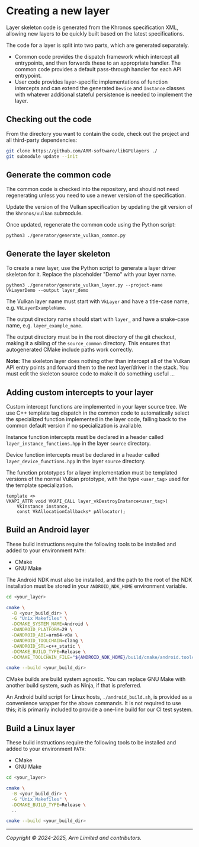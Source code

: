 # Creating a new layer

Layer skeleton code is generated from the Khronos specification XML, allowing
new layers to be quickly built based on the latest specifications.

The code for a layer is split into two parts, which are generated separately.

* Common code provides the dispatch framework which intercept all entrypoints,
  and then forwards these to an appropriate handler. The common code provides a
  default pass-through handler for each API entrypoint.
* User code provides layer-specific implementations of function intercepts and
  can extend the generated `Device` and `Instance` classes with whatever
  additional stateful persistence is needed to implement the layer.

## Checking out the code

From the directory you want to contain the code, check out the project and all
third-party dependencies:

```sh
git clone https://github.com/ARM-software/libGPUlayers ./
git submodule update --init
```

## Generate the common code

The common code is checked into the repository, and should not need
regenerating unless you need to use a newer version of the specification.

Update the version of the Vulkan specification by updating the git version of
the `khronos/vulkan` submodule.

Once updated, regenerate the common code using the Python script:

```
python3 ./generator/generate_vulkan_common.py
```

## Generate the layer skeleton

To create a new layer, use the Python script to generate a layer driver
skeleton for it. Replace the placeholder "Demo" with your layer name.

```
python3 ./generator/generate_vulkan_layer.py --project-name VkLayerDemo --output layer_demo
```

The Vulkan layer name must start with `VkLayer` and have a title-case name,
e.g. `VkLayerExampleName`.

The output directory name should start with `layer_` and have a snake-case
name, e.g. `layer_example_name`.

The output directory must be in the root directory of the git checkout, making
it a sibling of the `source_common` directory. This ensures that autogenerated
CMake include paths work correctly.

**Note:** The skeleton layer does nothing other than intercept all of the
Vulkan API entry points and forward them to the next layer/driver in the stack.
You must edit the skeleton source code to make it do something useful ...

## Adding custom intercepts to your layer

Custom intercept functions are implemented in your layer source tree. We use
C++ template tag dispatch in the common code to automatically select the
specialized function implemented in the layer code, falling back to the common
default version if no specialization is available.

Instance function intercepts must be declared in a header called
`layer_instance_functions.hpp` in the layer `source` directory.

Device function intercepts must be declared in a header called
`layer_device_functions.hpp` in the layer `source` directory.

The function prototypes for a layer implementation must be templated versions
of the normal Vulkan prototype, with the type `<user_tag>` used for the
template specialization.

```
template <>
VKAPI_ATTR void VKAPI_CALL layer_vkDestroyInstance<user_tag>(
    VkInstance instance,
    const VkAllocationCallbacks* pAllocator);
```

## Build an Android layer

These build instructions require the following tools to be installed and added
to your environment `PATH`:

* CMake
* GNU Make

The Android NDK must also be installed, and the path to the root of the NDK
installation must be stored in your `ANDROID_NDK_HOME` environment variable.

```sh
cd <your_layer>

cmake \
  -B <your_build_dir> \
  -G "Unix Makefiles" \
  -DCMAKE_SYSTEM_NAME=Android \
  -DANDROID_PLATFORM=29 \
  -DANDROID_ABI=arm64-v8a \
  -DANDROID_TOOLCHAIN=clang \
  -DANDROID_STL=c++_static \
  -DCMAKE_BUILD_TYPE=Release \
  -DCMAKE_TOOLCHAIN_FILE="${ANDROID_NDK_HOME}/build/cmake/android.toolchain.cmake"

cmake --build <your_build_dir>
```

CMake builds are build system agnostic. You can replace GNU Make with another
build system, such as Ninja, if that is preferred.

An Android build script for Linux hosts, `./android_build.sh`, is provided
as a convenience wrapper for the above commands. It is not required to use
this; it is primarily included to provide a one-line build for our CI test
system.

## Build a Linux layer


These build instructions require the following tools to be installed and added
to your environment `PATH`:

* CMake
* GNU Make

```sh
cd <your_layer>

cmake \
  -B <your_build_dir> \
  -G "Unix Makefiles" \
  -DCMAKE_BUILD_TYPE=Release \
  ..

cmake --build <your_build_dir>
```

- - -

_Copyright © 2024-2025, Arm Limited and contributors._
